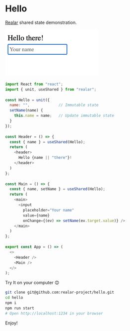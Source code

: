 # Hello

[Realar](https://github.com/betula/realar) shared state demonstration.

<img alt="demo video" src="./video.gif" width="300" height="150">

```javascript
import React from "react";
import { unit, useShared } from "realar";

const Hello = unit({
  name: "",             // Immutable state
  setName(name) {
    this.name = name;   // Update immutable state
  }
});

const Header = () => {
  const { name } = useShared(Hello);
  return (
    <header>
      Hello {name || "there"}!
    </header>
  )
};

const Main = () => {
  const { name, setName } = useShared(Hello);
  return (
    <main>
      <input
        placeholder="Your name"
        value={name}
        onChange={(ev) => setName(ev.target.value)} />
    </main>
  )
};

export const App = () => (
  <>
    <Header />
    <Main />
  </>
);
```

Try It on your computer :blush:

```bash
git clone git@github.com:realar-project/hello.git
cd hello
npm i
npm run start
# Open http://localhost:1234 in your browser
```

Enjoy!
